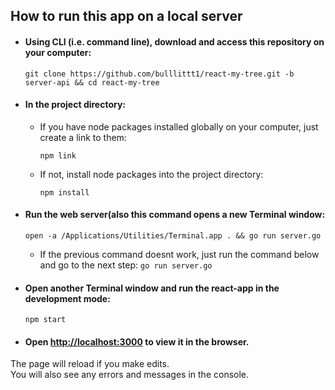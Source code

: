 ## How to run this app on a local server

* #### Using CLI (i.e. command line), download and access this repository on your computer:
    `git clone https://github.com/bulllittt1/react-my-tree.git -b server-api && cd react-my-tree`

* #### In the project directory:
    * If you have node packages installed globally on your computer, just create a link to them: <br>

      `npm link`

    * If not, install node packages into the project directory: <br>

      `npm install`

 * #### Run the web server(also this command opens a new Terminal window:
    `open -a /Applications/Utilities/Terminal.app . && go run server.go`
    * If the previous command doesnt work, just run the command below and go to the next step:
        `go run server.go`
 * #### Open another Terminal window and run the react-app in the development mode:
    `npm start`

* #### Open [http://localhost:3000](http://localhost:3000) to view it in the browser.

The page will reload if you make edits.<br>
You will also see any errors and messages in the console.

